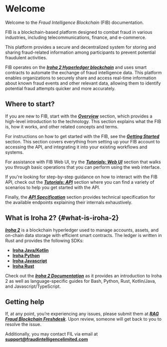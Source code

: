 # Welcome

Welcome to the _Fraud Intelligence Blockchain_ (FIB) documentation.

FIB is a blockchain-based platform designed to combat fraud in various industries, including telecommunications, finance, and e-commerce.

This platform provides a secure and decentralized system for storing and sharing fraud-related information among participants to prevent potential fraudulent activities.

FIB operates on the [**_Iroha 2 Hyperledger blockchain_**](/#what-is-iroha-2) and uses smart contracts to automate the exchange of fraud intelligence data. This platform enables organizations to securely share and access real-time information about known fraud events and other relevant data, allowing them to identify potential fraud attempts quicker and more accurately.

## Where to start?

If you are new to FIB, start with the [**_Overview_**](./overview.md) section, which provides a high-level introduction to the technology. This section explains what the FIB is, how it works, and other related concepts and terms.

For instructions on how to get started with the FIB, see the [**_Getting Started_**](./getting-started.md) section. This section covers everything from setting up your FIB account to accessing the API, and integrating it into your existing workflows and systems.

For assistance with FIB Web UI, try the [**_Tutorials: Web UI_**](./tutorials-web.md) section that walks you through basic operations that you can perform using the web interface.

If you're looking for step-by-step guidance on how to interact with the FIB API, check out the [**_Tutorials: API_**](./tutorials-api.md) section where you can find a variety of scenarios to help you get started with the API.

Finally, the [**_API Specification_**](./api-specification.md) section provides technical specification for the available endpoints explaining their internals exhaustively.

## What is Iroha 2? {#what-is-iroha-2}

[**_Iroha 2_**](https://github.com/hyperledger/iroha/tree/iroha2) is a blockchain hyperledger used to manage accounts, assets, and on-chain data storage with efficient smart contracts. The ledger is written in Rust and provides the following SDKs:

- [**Iroha Java/Kotlin**](https://github.com/hyperledger/iroha-java/tree/iroha2-main)
- [**Iroha Python**](https://github.com/hyperledger/iroha-python/tree/iroha2)
- [**Iroha Javascript**](https://github.com/hyperledger/iroha-javascript/tree/iroha2)
- [**Iroha Rust**](https://github.com/hyperledger/iroha/tree/iroha2-lts/client)

Check out the [**_Iroha 2 Documentation_**](https://hyperledger.github.io/iroha-2-docs/) as it provides an introduction to Iroha 2 as well as language-specific guides for Bash, Python, Rust, Kotlin/Java, and Javascript/TypeScript.

## Getting help

If, at any point, you’re experiencing any issues, please submit them at [**_RAG Fraud Blockchain Freshdesk_**](https://ragfraudblockchain.freshdesk.com/a/dashboard/default). Upon review, someone will get back to you to resolve the issue.

Additionally, you may contact FIL via email at **[support@fraudintelligencelimited.com](mailto:support@fraudintelligencelimited.com)**
